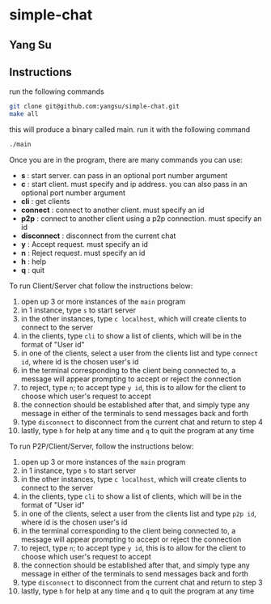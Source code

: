# simple-chat
## Yang Su

## Instructions
run the following commands
```bash
git clone git@github.com:yangsu/simple-chat.git
make all
```

this will produce a binary called main. run it with the following command
```bash
./main
```

Once you are in the program, there are many commands you can use:

- **s** : start server. can pass in an optional port number argument
- **c** : start client. must specify and ip address. you can also pass in an optional port number argument
- **cli** : get clients
- **connect** : connect to another client. must specify an id
- **p2p** : connect to another client using a p2p connection. must specify an id
- **disconnect** : disconnect from the current chat
- **y** : Accept request. must specify an id
- **n** : Reject request. must specify an id
- **h** : help
- **q** : quit

To run Client/Server chat follow the instructions below:

1. open up 3 or more instances of the `main` program
2. in 1 instance, type `s` to start server
3. in the other instances, type `c localhost`, which will create clients to connect to the server
4. in the clients, type `cli` to show a list of clients, which will be in the format of "User id"
5. in one of the clients, select a user from the clients list and type `connect id`, where id is the chosen user's id
6. in the terminal corresponding to the client being connected to, a message will appear prompting to accept or reject the connection
7. to reject, type `n`; to accept type `y id`, this is to allow for the client to choose which user's request to accept
8. the connection should be established after that, and simply type any message in either of the terminals to send messages back and forth
9. type `disconnect` to disconnect from the current chat and return to step 4
10. lastly, type `h` for help at any time and `q` to quit the program at any time

To run P2P/Client/Server, follow the instructions below:

1. open up 3 or more instances of the `main` program
2. in 1 instance, type `s` to start server
3. in the other instances, type `c localhost`, which will create clients to connect to the server
4. in the clients, type `cli` to show a list of clients, which will be in the format of "User id"
5. in one of the clients, select a user from the clients list and type `p2p id`, where id is the chosen user's id
6. in the terminal corresponding to the client being connected to, a message will appear prompting to accept or reject the connection
7. to reject, type `n`; to accept type `y id`, this is to allow for the client to choose which user's request to accept
8. the connection should be established after that, and simply type any message in either of the terminals to send messages back and forth
9. type `disconnect` to disconnect from the current chat and return to step 3
10. lastly, type `h` for help at any time and `q` to quit the program at any time
